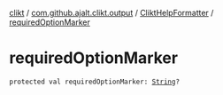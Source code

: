 [clikt](../../index.md) / [com.github.ajalt.clikt.output](../index.md) / [CliktHelpFormatter](index.md) / [requiredOptionMarker](./required-option-marker.md)

# requiredOptionMarker

`protected val requiredOptionMarker: `[`String`](https://kotlinlang.org/api/latest/jvm/stdlib/kotlin/-string/index.html)`?`